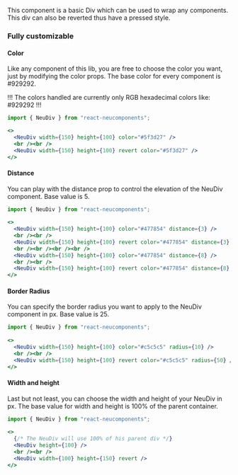 This component is a basic Div which can be used to wrap any components. This div can also be reverted thus have a pressed style.

### Fully customizable ###

#### Color ####

Like any component of this lib, you are free to choose the color you want, just by modifying the color props. The base color for every component is #929292.

!!! The colors handled are currently only RGB hexadecimal colors like: #929292 !!!

```jsx { "props": { "style": { "backgroundColor": "#5f3d27", "textAlign": "center", "padding": "100px" } } }
import { NeuDiv } from "react-neucomponents";

<>
  <NeuDiv width={150} height={100} color="#5f3d27" />
  <br /><br />
  <NeuDiv width={150} height={100} revert color="#5f3d27" />
</>
```

#### Distance ####

You can play with the distance prop to control the elevation of the NeuDiv component. Base value is 5.

```jsx { "props": { "style": { "backgroundColor": "#477854", "textAlign": "center", "padding": "100px" } } }
import { NeuDiv } from "react-neucomponents";
  
<>
  <NeuDiv width={150} height={100} color="#477854" distance={3} />
  <br /><br />
  <NeuDiv width={150} height={100} revert color="#477854" distance={3} />
  <br /><br /><br /><br />
  <NeuDiv width={150} height={100} color="#477854" distance={8} />
  <br /><br />
  <NeuDiv width={150} height={100} revert color="#477854" distance={8} />
</>
```

#### Border Radius ####

You can specify the border radius you want to apply to the NeuDiv component in px. Base value is 25.

```jsx { "props": { "style": { "backgroundColor": "#c5c5c5", "textAlign": "center", "padding": "100px" } } }
import { NeuDiv } from "react-neucomponents";
  
<>
  <NeuDiv width={150} height={100} color="#c5c5c5" radius={10} />
  <br /><br />
  <NeuDiv width={150} height={100} revert color="#c5c5c5" radius={50} />
</>
```

#### Width and height ####

Last but not least, you can choose the width and height of your NeuDiv in px. The base value for width and height is 100% of the parent container. 

```jsx { "props": { "style": { "backgroundColor": "#929292", "textAlign": "center", "padding": "100px" } } }
import { NeuDiv } from "react-neucomponents";
  
<>
  {/* The NeuDiv will use 100% of his parent div */}
  <NeuDiv height={100} />
  <br /><br />
  <NeuDiv width={100} height={150} revert />
</>
```